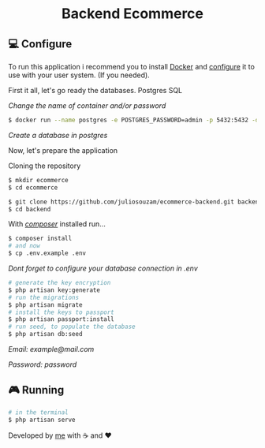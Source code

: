 <h1 align="center">
  Backend Ecommerce
</h1>

## :computer: Configure

To run this application i recommend you to install [Docker](https://docs.docker.com/install/) and [configure](https://docs.docker.com/install/linux/linux-postinstall/) it to use with your user system. (If you needed).

First it all, let's go ready the databases.
Postgres SQL

_Change the name of container and/or password_

```sh
$ docker run --name postgres -e POSTGRES_PASSWORD=admin -p 5432:5432 -d postgres
```

_Create a database in postgres_

Now, let's prepare the application

Cloning the repository

```sh
$ mkdir ecommerce
$ cd ecommerce

$ git clone https://github.com/juliosouzam/ecommerce-backend.git backend
$ cd backend
```

With [_composer_](https://getcomposer.org/) installed run...

```sh
$ composer install
# and now
$ cp .env.example .env
```

_Dont forget to configure your database connection in .env_

```sh
# generate the key encryption
$ php artisan key:generate
# run the migrations
$ php artisan migrate
# install the keys to passport
$ php artisan passport:install
# run seed, to populate the database
$ php artisan db:seed
```

_Email: example@mail.com_

_Password: password_

## :video_game: Running

```sh
# in the terminal
$ php artisan serve
```

Developed by [me](https://github.com/juliosouzam) with :coffee: and :heart:
